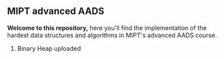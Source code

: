## MIPT advanced AADS

**Welcome to this repository,** here you'll find the implementation of the hardest data structures and algorithms in MIPT's advanced AADS course.

1) Binary Heap uploaded
